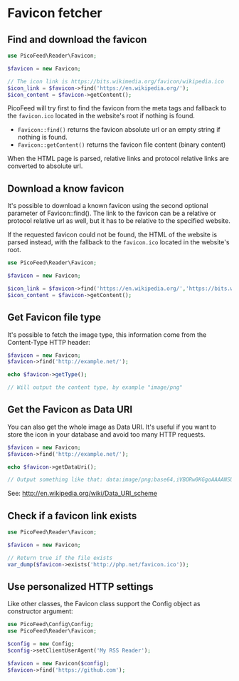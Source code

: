 Favicon fetcher
===============

Find and download the favicon
-----------------------------

```php
use PicoFeed\Reader\Favicon;

$favicon = new Favicon;

// The icon link is https://bits.wikimedia.org/favicon/wikipedia.ico
$icon_link = $favicon->find('https://en.wikipedia.org/');
$icon_content = $favicon->getContent();
```

PicoFeed will try first to find the favicon from the meta tags and fallback to the `favicon.ico` located in the website's root if nothing is found.

- `Favicon::find()` returns the favicon absolute url or an empty string if nothing is found.
- `Favicon::getContent()` returns the favicon file content (binary content)

When the HTML page is parsed, relative links and protocol relative links are converted to absolute url.

Download a know favicon
-----------------------
It's possible to download a known favicon using the second optional parameter of Favicon::find(). The link to the favicon can be a relative or protocol relative url as well, but it has to be relative to the specified website.

If the requested favicon could not be found, the HTML of the website is parsed instead, with the fallback to the `favicon.ico` located in the website's root.

```php
use PicoFeed\Reader\Favicon;

$favicon = new Favicon;

$icon_link = $favicon->find('https://en.wikipedia.org/','https://bits.wikimedia.org/favicon/wikipedia.ico');
$icon_content = $favicon->getContent();
```

Get Favicon file type
---------------------

It's possible to fetch the image type, this information come from the Content-Type HTTP header:

```php
$favicon = new Favicon;
$favicon->find('http://example.net/');

echo $favicon->getType();

// Will output the content type, by example "image/png"
```

Get the Favicon as Data URI
---------------------------

You can also get the whole image as Data URI.
It's useful if you want to store the icon in your database and avoid too many HTTP requests.

```php
$favicon = new Favicon;
$favicon->find('http://example.net/');

echo $favicon->getDataUri();

// Output something like that: data:image/png;base64,iVBORw0KGgoAAAANSUh.....
```

See: http://en.wikipedia.org/wiki/Data_URI_scheme

Check if a favicon link exists
------------------------------

```php
use PicoFeed\Reader\Favicon;

$favicon = new Favicon;

// Return true if the file exists
var_dump($favicon->exists('http://php.net/favicon.ico'));
```

Use personalized HTTP settings
------------------------------

Like other classes, the Favicon class support the Config object as constructor argument:

```php
use PicoFeed\Config\Config;
use PicoFeed\Reader\Favicon;

$config = new Config;
$config->setClientUserAgent('My RSS Reader');

$favicon = new Favicon($config);
$favicon->find('https://github.com');
```